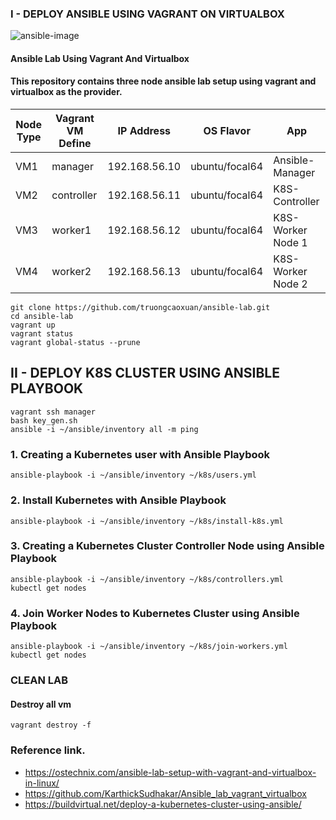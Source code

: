 ### I - DEPLOY ANSIBLE USING VAGRANT ON VIRTUALBOX
![ansible-image](https://user-images.githubusercontent.com/54384725/210966670-0b02268e-c99d-42f5-ba41-2d7c7fe6fe99.png)


#### Ansible Lab Using Vagrant And Virtualbox

#### This repository contains three node ansible lab setup using vagrant and virtualbox as the provider.

| Node Type | Vagrant VM Define |  IP Address   | OS Flavor      | App               |
| ----------| ------------------|---------------|----------------|-------------------|
| VM1       | manager           | 192.168.56.10 | ubuntu/focal64 | Ansible-Manager   |
| VM2       | controller        | 192.168.56.11 | ubuntu/focal64 | K8S-Controller    |
| VM3       | worker1           | 192.168.56.12 | ubuntu/focal64 | K8S-Worker Node 1 |
| VM4       | worker2           | 192.168.56.13 | ubuntu/focal64 | K8S-Worker Node 2 |

```
git clone https://github.com/truongcaoxuan/ansible-lab.git
cd ansible-lab
vagrant up
vagrant status
vagrant global-status --prune
```
## II - DEPLOY K8S CLUSTER USING ANSIBLE PLAYBOOK
```
vagrant ssh manager
bash key_gen.sh
ansible -i ~/ansible/inventory all -m ping
```

### 1. Creating a Kubernetes user with Ansible Playbook
```
ansible-playbook -i ~/ansible/inventory ~/k8s/users.yml
```

### 2. Install Kubernetes with Ansible Playbook
```
ansible-playbook -i ~/ansible/inventory ~/k8s/install-k8s.yml
```

### 3. Creating a Kubernetes Cluster Controller Node using Ansible Playbook
```
ansible-playbook -i ~/ansible/inventory ~/k8s/controllers.yml
kubectl get nodes
```

### 4. Join Worker Nodes to Kubernetes Cluster using Ansible Playbook
```
ansible-playbook -i ~/ansible/inventory ~/k8s/join-workers.yml
kubectl get nodes
```
### CLEAN LAB
#### Destroy all vm
```
vagrant destroy -f
```

### Reference link.
- https://ostechnix.com/ansible-lab-setup-with-vagrant-and-virtualbox-in-linux/
- https://github.com/KarthickSudhakar/Ansible_lab_vagrant_virtualbox
- https://buildvirtual.net/deploy-a-kubernetes-cluster-using-ansible/
